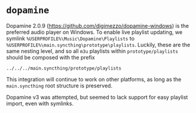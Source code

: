 # `dopamine`

Dopamine 2.0.9 (<https://github.com/digimezzo/dopamine-windows>) is the preferred audio player on Windows. To enable live playlist updating, we symlink `%USERPROFILE%\Music\Dopamine\Playlists` to `%USERPROFILE%\main.syncthing\prototype\playlists`. Luckily, these are the same nesting level, and so all `m3u` playlists within `prototype/playlists` should be composed with the prefix

```m3u
../../../main.syncthing/prototype/playlists
```

This integration will continue to work on other platforms, as long as the `main.syncthing` root structure is preserved.

Dopamine v3 was attempted, but seemed to lack support for easy playlist import, even with symlinks.
